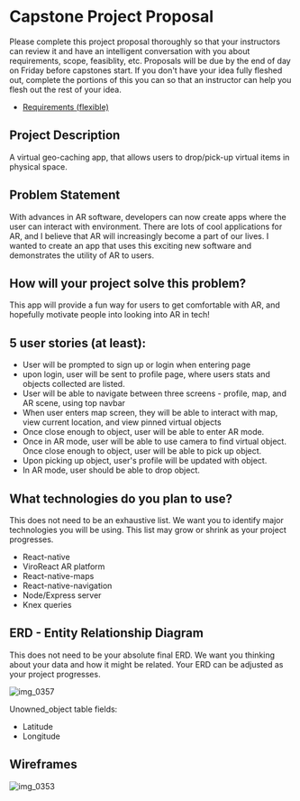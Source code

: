 # Capstone Project Proposal

Please complete this project proposal thoroughly so that your instructors can review it and have an intelligent conversation with you about requirements, scope, feasiblity, etc. Proposals will be due by the end of day on Friday before capstones start. If you don't have your idea fully fleshed out, complete the portions of this you can so that an instructor can help you flesh out the rest of your idea.

* [Requirements (flexible)](https://gist.github.com/matt-winzer/745abaadb509371dfee2a756c8da0c5e)

## Project Description

A virtual geo-caching app, that allows users to drop/pick-up virtual items in physical space.


## Problem Statement

With advances in AR software, developers can now create apps where the user can interact with environment. There are lots of cool applications for AR, and I believe that AR will increasingly become a part of our lives. I wanted to create an app that uses this exciting new software and demonstrates the utility of AR to users.

## How will your project solve this problem?

This app will provide a fun way for users to get comfortable with AR, and hopefully motivate people into looking into AR in tech!


## 5 user stories (at least):

* User will be prompted to sign up or login when entering page
* upon login, user will be sent to profile page, where users stats and objects collected are listed.
* User will be able to navigate between three screens - profile, map, and AR scene, using top navbar
* When user enters map screen, they will be able to interact with map, view current location, and view pinned virtual objects 
* Once close enough to object, user will be able to enter AR mode.
* Once in AR mode, user will be able to use camera to find virtual object. Once close enough to object, user will be able to pick up object.
* Upon picking up object, user's profile will be updated with object.
* In AR mode, user should be able to drop object. 

## What technologies do you plan to use?

This does not need to be an exhaustive list. We want you to identify major technologies you will be using. This list may grow or shrink as your project progresses.

* React-native
* ViroReact AR platform
* React-native-maps
* React-native-navigation
* Node/Express server
* Knex queries

## ERD - Entity Relationship Diagram

This does not need to be your absolute final ERD. We want you thinking about your data and how it might be related. Your ERD can be adjusted as your project progresses. 

![img_0357](https://user-images.githubusercontent.com/28697083/50714452-151cd400-1036-11e9-9869-e44d8486c2a6.jpeg)

Unowned_object table fields:
* Latitude
* Longitude

## Wireframes

![img_0353](https://user-images.githubusercontent.com/28697083/50662912-24801c80-0f65-11e9-8b04-2b478b4955b2.jpeg)
